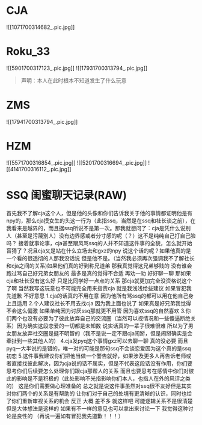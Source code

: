# CJA
![[1071700314682_.pic.jpg]]
# Roku_33
![[5901700317123_.pic.jpg]]
![[17931700313794_.pic.jpg]]
> 声明：本人在此时根本不知道发生了什么玩意

# ZMS
![[17941700313794_.pic.jpg]]
# HZM
![[5571700316854_.pic.jpg]]
![[5201700316694_.pic.jpg]]
![[4141700316112_.pic.jpg]]
# SSQ 闺蜜聊天记录(RAW)
首先我不了解cja这个人，但是他的头像和你们告诉我关于他的事情都证明他是有npy的，那么cja摸女生的头这一行为（此指ssq，当然是在ssq和社长谈之前），在我看来是越界的，而且据ssq所说不是第一次。那我就想问了：cja是凭什么说别人（甚至是污蔑别人）没有边界感或者分寸感的呢（？）这不是纯纯自己打自己脸吗？
  接着就事论事，cja甚至跟风骂ssq的人并不知道这件事的全貌，怎么就开始盲猜了？况且cja又是站在什么立场去和gxz的npy 说这个话的呢？如果他真的是一个看的很透彻的人那我没话说 但是他不是。（当然我必须再次强调我不了解社长和cja之间的关系)如果他们真的好到称兄道弟 那我真觉得这兄弟够贱的  没有谁会跑过骂自己好兄弟女朋友的 最多是真的觉得不合适 再劝一劝 好好聊一聊 那如果cja和社长没有这么好 只是比同学好一点点的关系 那cja就更加完全没资格说这个了啊
当然我写这玩意也不可能完全用来指责cja 就是我浅浅给些建议 如果冒犯我先道歉 不好意思
1.cja的话真的不用在意 因为他所有骂ssq的都可以用在他自己身上且适用
2.个人建议社长不用去找cja 因为我上面也说了 如果真是好兄弟我觉得不会这么偏激 如果单纯因为讨厌ssq那就更不用管 因为喜欢ssq的自然喜欢
3.你们两个也没有必要为了彼此放弃自己的交流圈（当然可以视情况和一些傻逼断绝关系）因为确实这段恋爱的一切都是未知数 说实话真的一辈子很难很难 所以为了男女朋友放弃社交圈是挺不明智的（我不是说一定不跟cja闹掰，但是闹掰确实是会牵扯到一些其他人的）
4.cja发pyq这个事情gxz可以去聊一聊 真的没必要 而且pyq一大半说的是错的，唯一对的可能是那句ssq不会谈恋爱因为这个真的是ssq初恋
5.这件事我建议你们把他当做一个警告就好，如果涉及更多人再告诉老师或者直接找彼此解决，因为cja说的话不属实，但是不代表这段话没有作用，你们要思考你们后续要怎么处理你们跟cja那帮人的关系 而且也要思考在感情中你们对彼此的影响是不是积极的（此处影响不光指影响你们本人，也指人在外的风评之类的） 这是你们需要做心理准备的
总之就是说这件事虽然对ssq很不友好但是其实对你们两个的关系是有帮助的 让你们对于自己的处境有更清晰的认识，同时也给了你们重新审视关系的机会 反正 大概 差不多 就这样吧 可能逻辑关系不是很清楚 但是大体想法是这样的 如果有不一样的意见也可以拿出来讨论一下 我觉得这种讨论是良性的
（再说一遍如有冒犯我先道歉！！！）